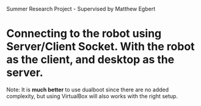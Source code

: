 Summer Research Project - Supervised by Matthew Egbert

# Connecting to the robot using Server/Client Socket. With the robot as the client, and desktop as the server.
Note: It is **much better** to use dualboot since there are no added complexity, but using VirtualBox will also works with the right setup.
